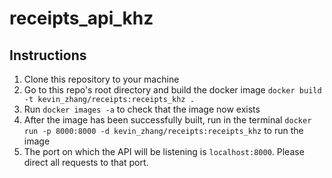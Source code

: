 # receipts_api_khz

## Instructions

1. Clone this repository to your machine
1. Go to this repo's root directory and build the docker image `docker build -t kevin_zhang/receipts:receipts_khz .`
1. Run `docker images -a` to check that the image now exists
1. After the image has been successfully built, run in the terminal `docker run -p 8000:8000 -d kevin_zhang/receipts:receipts_khz` to run the image
1. The port on which the API will be listening is `localhost:8000`. Please direct all requests to that port.
